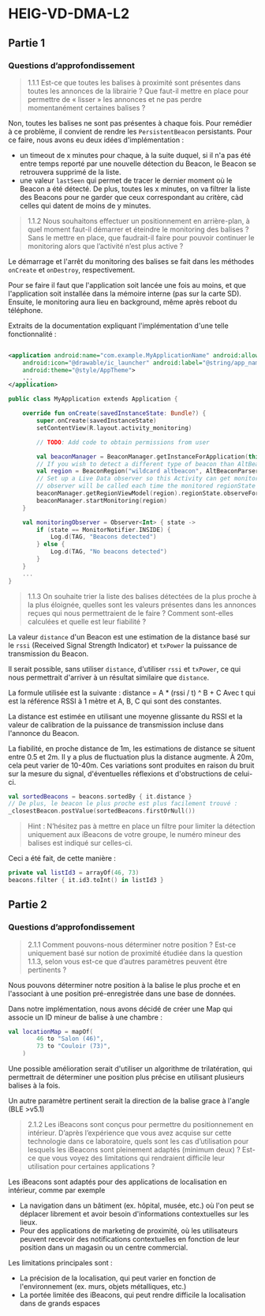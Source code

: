 # HEIG-VD-DMA-L2

## Partie 1

### Questions d’approfondissement

> 1.1.1 Est-ce que toutes les balises à proximité sont présentes dans toutes les annonces de la
> librairie ?
> Que faut-il mettre en place pour permettre de « lisser » les annonces et ne pas perdre
> momentanément certaines balises ?

Non, toutes les balises ne sont pas présentes à chaque fois.
Pour remédier à ce problème, il convient de rendre les `PersistentBeacon` persistants.
Pour ce faire, nous avons eu deux idées d'implémentation :

- un timeout de x minutes pour chaque, à la suite duquel, si il n'a pas été entre temps reporté par
  une nouvelle détection du Beacon, le Beacon se retrouvera supprimé de la liste.
- une valeur `lastSeen` qui permet de tracer le dernier moment où le Beacon a été détecté.
  De plus, toutes les x minutes, on va filtrer la liste des Beacons pour ne garder que ceux
  correspondant au critère, càd celles qui datent de moins de y minutes.

> 1.1.2 Nous souhaitons effectuer un positionnement en arrière-plan, à quel moment faut-il démarrer
> et éteindre le monitoring des balises ?
> Sans le mettre en place, que faudrait-il faire pour pouvoir continuer le monitoring alors que
> l’activité n’est plus active ?

Le démarrage et l'arrêt du monitoring des balises se fait dans les méthodes `onCreate` et
`onDestroy`, respectivement.

Pour se faire il faut que l'application soit lancée une fois au moins, et que l'application soit
installée dans la mémoire interne (pas sur la carte SD).
Ensuite, le monitoring aura lieu en background, même après reboot du téléphone.

Extraits de la documentation expliquant l'implémentation d'une telle fonctionnalité :

```xml

<application android:name="com.example.MyApplicationName" android:allowBackup="true"
    android:icon="@drawable/ic_launcher" android:label="@string/app_name"
    android:theme="@style/AppTheme">
    ...
</application>
```

```kotlin
public class MyApplication extends Application {

    override fun onCreate(savedInstanceState: Bundle?) {
        super.onCreate(savedInstanceState)
        setContentView(R.layout.activity_monitoring)

        // TODO: Add code to obtain permissions from user        

        val beaconManager = BeaconManager.getInstanceForApplication(this)
        // If you wish to detect a different type of beacon than AltBeacon, use a different beacon parser for that beacon type in the line below       
        val region = BeaconRegion("wildcard altbeacon", AltBeaconParser(), null, null, null)
        // Set up a Live Data observer so this Activity can get monitoring callbacks 
        // observer will be called each time the monitored regionState changes (inside vs. outside region)
        beaconManager.getRegionViewModel(region).regionState.observeForever(monitoringObserver)
        beaconManager.startMonitoring(region)
    }

    val monitoringObserver = Observer<Int> { state ->
        if (state == MonitorNotifier.INSIDE) {
            Log.d(TAG, "Beacons detected")
        } else {
            Log.d(TAG, "No beacons detected")
        }
    }
    ...
}
```

> 1.1.3 On souhaite trier la liste des balises détectées de la plus proche à la plus éloignée,
> quelles sont les valeurs présentes dans les annonces reçues qui nous permettraient de le faire ?
> Comment sont-elles calculées et quelle est leur fiabilité ?

La valeur `distance` d'un Beacon est une estimation de la distance basé sur le `rssi` (Received
Signal Strength Indicator) et `txPower` la puissance de transmission du Beacon.

Il serait possible, sans utiliser `distance`, d'utiliser `rssi` et `txPower`, ce qui nous
permettrait
d'arriver à un résultat similaire que `distance`.

La formule utilisée est la suivante : distance = A * (rssi / t) ^ B + C
Avec t qui est la référence RSSI à 1 mètre et A, B, C qui sont des constantes.

La distance est estimée en utilisant une moyenne glissante du RSSI et la valeur de calibration de la
puissance de transmission incluse dans l'annonce du Beacon.

La fiabilité, en proche distance de 1m, les estimations de distance se situent entre 0.5 et 2m.
Il y a plus de fluctuation plus la distance augmente.
À 20m, cela peut varier de 10-40m.
Ces variations sont produites en raison du bruit sur la mesure du signal, d'éventuelles réflexions
et d'obstructions de celui-ci.

```kotlin
val sortedBeacons = beacons.sortedBy { it.distance }
// De plus, le beacon le plus proche est plus facilement trouvé :
_closestBeacon.postValue(sortedBeacons.firstOrNull())
```

> Hint : N’hésitez pas à mettre en place un filtre pour limiter la détection uniquement aux iBeacons
> de votre groupe, le numéro mineur des balises est indiqué sur celles-ci.

Ceci a été fait, de cette manière :

```kotlin
private val listId3 = arrayOf(46, 73)
beacons.filter { it.id3.toInt() in listId3 }
```

## Partie 2

### Questions d’approfondissement

> 2.1.1 Comment pouvons-nous déterminer notre position ?
> Est-ce uniquement basé sur notion de proximité étudiée dans la question 1.1.3, selon vous est-ce
> que d’autres paramètres peuvent être pertinents ?

Nous pouvons déterminer notre position à la balise le plus proche et en l'associant à une
position pré-enregistrée dans une base de données.

Dans notre implémentation, nous avons décidé de créer une Map qui associe un ID mineur de balise à une
chambre :

```kotlin
val locationMap = mapOf(
        46 to "Salon (46)",
        73 to "Couloir (73)",
    )
```

Une possible amélioration serait d'utiliser un algorithme de trilatération, qui permettrait de
déterminer une position plus précise en utilisant plusieurs balises à la fois. 

Un autre paramètre pertinent serait la direction de la balise grace à l'angle (BLE >v5.1)


> 2.1.2 Les iBeacons sont conçus pour permettre du positionnement en intérieur.
> D’après l’expérience que vous avez acquise sur cette technologie dans ce laboratoire, quels sont
> les cas d’utilisation pour lesquels les iBeacons sont pleinement adaptés (minimum deux) ?
> Est-ce que vous voyez des limitations qui rendraient difficile leur utilisation pour certaines
> applications ?

Les iBeacons sont adaptés pour des applications de localisation en intérieur, comme par exemple
- La navigation dans un bâtiment (ex. hôpital, musée, etc.) où l'on peut se déplacer librement et
  avoir besoin d'informations contextuelles sur les lieux.
- Pour des applications de marketing de proximité, où les utilisateurs peuvent recevoir des
  notifications contextuelles en fonction de leur position dans un magasin ou un centre commercial.

Les limitations principales sont :
- La précision de la localisation, qui peut varier en fonction de l'environnement (ex. murs, objets
  métalliques, etc.)
- La portée limitée des iBeacons, qui peut rendre difficile la localisation dans de grands espaces

